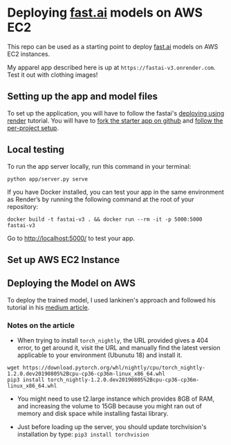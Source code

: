 # Deploying [fast.ai](https://www.fast.ai) models on AWS EC2


This repo can be used as a starting point to deploy [fast.ai](https://github.com/fastai/fastai) models on AWS EC2 instances.

My apparel app described here is up at `https://fastai-v3.onrender.com`. Test it out with clothing images!


## Setting up the app and model files

To set up the application, you will have to follow the fastai's [deploying using render](https://course.fast.ai/deployment_render.html#fork-the-starter-app-on-github) tutorial. You will have to [fork the starter app on github](https://course.fast.ai/deployment_render.html#fork-the-starter-app-on-github) and [follow the per-project setup](https://course.fast.ai/deployment_render.html#per-project-setup).

## Local testing

To run the app server locally, run this command in your terminal:

```
python app/server.py serve
```

If you have Docker installed, you can test your app in the same environment as Render’s by running the following command at the root of your repository:

```
docker build -t fastai-v3 . && docker run --rm -it -p 5000:5000 fastai-v3
```

Go to [http://localhost:5000/](http://localhost:5000/) to test your app.

## Set up AWS EC2 Instance


## Deploying the Model on AWS

To deploy the trained model, I used lankinen's approach and followed his tutorial in his [medium article](https://medium.com/@lankinen/fastai-model-to-production-this-is-how-you-make-web-app-that-use-your-model-57d8999450cf).

### Notes on the article
* When trying to install `torch_nightly`, the URL provided gives a 404 error, to get around it, visit the URL and manually find the latest version applicable to your environment (Ubunutu 18) and install it.

```
wget https://download.pytorch.org/whl/nightly/cpu/torch_nightly-1.2.0.dev20190805%2Bcpu-cp36-cp36m-linux_x86_64.whl
pip3 install torch_nightly-1.2.0.dev20190805%2Bcpu-cp36-cp36m-linux_x86_64.whl
```

* You might need to use t2.large instance which provides 8GB of RAM, and increasing the volume to 15GB because you might ran out of memory and disk space while installing fastai library.

* Just before loading up the server, you should update torchvision's installation by type:
`pip3 install torchvision`